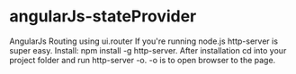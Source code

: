# angularJs-stateProvider
AngularJs Routing using ui.router
If you're running node.js http-server is super easy. Install: npm install -g http-server. After installation cd into your project folder and run http-server -o. -o is to open browser to the page.
